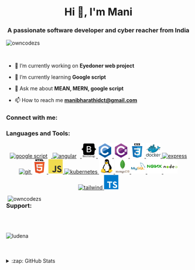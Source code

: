 <h1 align="center">Hi 👋, I'm Mani</h1>
<h3 align="center">A passionate software developer and cyber reacher from India</h3>

<p align="left"> <img src="https://komarev.com/ghpvc/?username=owncodezs&label=Profile%20views&color=0e75b6&style=flat" alt="owncodezs" /> </p>

<!-- <p align="left"> <a href="https://github.com/ryo-ma/github-profile-trophy"><img src="https://github-profile-trophy.vercel.app/?username=owncodezs" alt="owncodezs" /></a> </p> -->

<p align="left"> <a href="https://twitter.com/" target="blank"><img src="https://img.shields.io/twitter/follow/?logo=twitter&style=for-the-badge" alt="" /></a> </p>

- 🔭 I’m currently working on **Eyedoner web project**

- 🌱 I’m currently learning **Google script**

<!-- - 👨‍💻 All of my projects are available at [https://owncodezs.github.io/MMM-Azani/](https://owncodezs.github.io/MMM-Azani/) -->

- 💬 Ask me about **MEAN, MERN, google script**

- 📫 How to reach me **manibharathidct@gmail.com**

<h3 align="left">Connect with me:</h3>
<p align="left">
</p>

<h3 align="left" >Languages and Tools:</h3>
<p align="center"> 
  <a href="https://developers.google.com/apps-script/" target="_blank" rel="noreferrer"> 
    <img src="https://www.gstatic.com/images/branding/product/2x/apps_script_48dp.png" style="padding-right:10px;" alt="google script" width="40" height="40"/> </a><a href="https://angular.io" target="_blank" rel="noreferrer"> 
    <img src="https://angular.io/assets/images/logos/angular/angular.svg" style="padding-right:10px;" alt="angular" width="40" height="40"/> </a> <a href="https://getbootstrap.com" target="_blank" rel="noreferrer"> <img src="https://raw.githubusercontent.com/devicons/devicon/master/icons/bootstrap/bootstrap-plain-wordmark.svg" alt="bootstrap" width="40" height="40"/> </a> <a href="https://www.cprogramming.com/" target="_blank" rel="noreferrer"> <img src="https://raw.githubusercontent.com/devicons/devicon/master/icons/c/c-original.svg" alt="c" width="40" height="40"/> </a> <a href="https://www.w3schools.com/cs/" target="_blank" rel="noreferrer"> <img src="https://raw.githubusercontent.com/devicons/devicon/master/icons/csharp/csharp-original.svg" alt="csharp" width="40" height="40"/> </a> <a href="https://www.w3schools.com/css/" target="_blank" rel="noreferrer"> <img src="https://raw.githubusercontent.com/devicons/devicon/master/icons/css3/css3-original-wordmark.svg" alt="css3" width="40" height="40"/> </a> <a href="https://www.docker.com/" target="_blank" rel="noreferrer"> <img src="https://raw.githubusercontent.com/devicons/devicon/master/icons/docker/docker-original-wordmark.svg" alt="docker" width="40" height="40"/> </a> <a href="https://expressjs.com" target="_blank" rel="noreferrer"> <img src="https://expressjs.com/images/express-facebook-share.png" alt="express" width="70" height="40"/> </a> <a href="https://git-scm.com/" target="_blank" rel="noreferrer"> <img src="https://www.vectorlogo.zone/logos/git-scm/git-scm-icon.svg" alt="git" width="40" height="40"/> </a> <a href="https://www.w3.org/html/" target="_blank" rel="noreferrer"> <img src="https://raw.githubusercontent.com/devicons/devicon/master/icons/html5/html5-original-wordmark.svg" alt="html5" width="40" height="40"/> </a> <a href="https://developer.mozilla.org/en-US/docs/Web/JavaScript" target="_blank" rel="noreferrer"> <img src="https://raw.githubusercontent.com/devicons/devicon/master/icons/javascript/javascript-original.svg" alt="javascript" width="40" height="40"/> </a> <a href="https://kubernetes.io" target="_blank" rel="noreferrer"> <img src="https://www.vectorlogo.zone/logos/kubernetes/kubernetes-icon.svg" alt="kubernetes" width="40" height="40"/> </a> <a href="https://www.linux.org/" target="_blank" rel="noreferrer"> <img src="https://raw.githubusercontent.com/devicons/devicon/master/icons/linux/linux-original.svg" alt="linux" width="40" height="40"/> </a> <a href="https://www.mongodb.com/" target="_blank" rel="noreferrer"> <img src="https://raw.githubusercontent.com/devicons/devicon/master/icons/mongodb/mongodb-original-wordmark.svg" alt="mongodb" width="40" height="40"/> </a> <a href="https://www.mysql.com/" target="_blank" rel="noreferrer"> <img src="https://raw.githubusercontent.com/devicons/devicon/master/icons/mysql/mysql-original-wordmark.svg" alt="mysql" width="40" height="40"/> </a> <a href="https://www.nginx.com" target="_blank" rel="noreferrer"> <img  src="https://raw.githubusercontent.com/devicons/devicon/master/icons/nginx/nginx-original.svg" alt="nginx" width="40" height="40"/> </a> <a href="https://nodejs.org" target="_blank" rel="noreferrer"> <img src="https://raw.githubusercontent.com/devicons/devicon/master/icons/nodejs/nodejs-original-wordmark.svg" alt="nodejs" width="40" height="40"/> </a> <a href="https://reactjs.org/" target="_blank" rel="noreferrer"> <imgstyle="padding-right:10px;"  src="https://raw.githubusercontent.com/devicons/devicon/master/icons/react/react-original-wordmark.svg" alt="react" width="40" height="40"/> </a> <a href="https://tailwindcss.com/" target="_blank" rel="noreferrer"> <img src="https://www.vectorlogo.zone/logos/tailwindcss/tailwindcss-icon.svg" alt="tailwind" width="40" height="40"/> </a> <a href="https://www.typescriptlang.org/" target="_blank" rel="noreferrer"> <img src="https://raw.githubusercontent.com/devicons/devicon/master/icons/typescript/typescript-original.svg" alt="typescript" width="40" height="40"/> </a> </p>

<p><img align="right" width="500px" src="https://github-readme-stats.vercel.app/api/top-langs?username=owncodezs&show_icons=true&locale=en&layout=compact" alt="owncodezs" /></p>
<h3 align="left">Support:</h3><br><br>
<p><a href="https://www.buymeacoffee.com/ludena"> <img align="left" src="https://cdn.buymeacoffee.com/buttons/v2/default-yellow.png" height="50" width="210" alt="ludena" /></a></p><br><br><br><br>

<!-- 

<p><img align="right" src="https://github-readme-stats.vercel.app/api?username=owncodezs&show_icons=true&locale=en" alt="owncodezs" /></p>

<p><img align="center" src="https://github-readme-streak-stats.herokuapp.com/?user=owncodezs&" alt="owncodezs" /></p> -->
<details><br>
  <summary>:zap: GitHub Stats</summary>
  <img align="left" alt="codeSTACKr's GitHub Stats" width="46%" height="300px" src="https://github-readme-stats.vercel.app/api?username=owncodezs&show_icons=true&hide_border=false&title_color=ff652f&icon_color=FFE400&bg_color=09131B&text_color=ffffff&border_color=0c1a25" />
  <p><img align="right" width="50%"  height="300px"  src="https://github-readme-streak-stats.herokuapp.com/?user=owncodezs&show_icons=true&hide_border=false&title_color=ff652f&icon_color=FFE400&bg_color=09131B&text_color=ffffff&border_color=0c1a25" alt="owncodezs" /></p>
</details>
